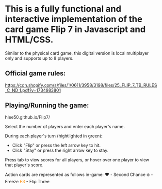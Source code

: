 # This is a fully functional and interactive implementation of the card game Flip 7 in Javascript and HTML/CSS.

Similar to the physical card game, this digital version is local multiplayer only and supports up to 8 players.

## Official game rules:
https://cdn.shopify.com/s/files/1/0611/3958/3198/files/25_FLIP_7_TB_RULES_C_ND_1.pdf?v=1734983801


## Playing/Running the game:
hlee50.github.io/Flip7/

Select the number of players and enter each player's name.

During each player's turn (hightlighted in green): 
- Click "Flip" or press the left arrow key to hit.
- Click "Stay" or press the right arrow key to stay.

Press tab to view scores for all players, or hover over one player to view that player's score.

Action cards are represented as follows in-game:
:heart: - Second Chance
:snowflake: - Freeze
<span style="color: darkorange;">F3</span> - Flip Three
